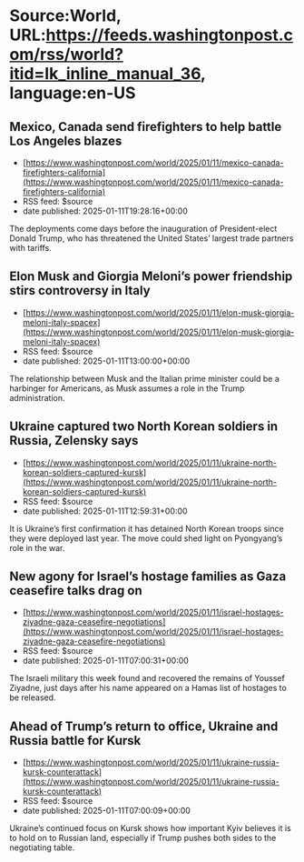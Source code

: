 # Source:World, URL:https://feeds.washingtonpost.com/rss/world?itid=lk_inline_manual_36, language:en-US

## Mexico, Canada send firefighters to help battle Los Angeles blazes
 - [https://www.washingtonpost.com/world/2025/01/11/mexico-canada-firefighters-california](https://www.washingtonpost.com/world/2025/01/11/mexico-canada-firefighters-california)
 - RSS feed: $source
 - date published: 2025-01-11T19:28:16+00:00

The deployments come days before the inauguration of President-elect Donald Trump, who has threatened the United States’ largest trade partners with tariffs.

## Elon Musk and Giorgia Meloni’s power friendship stirs controversy in Italy
 - [https://www.washingtonpost.com/world/2025/01/11/elon-musk-giorgia-meloni-italy-spacex](https://www.washingtonpost.com/world/2025/01/11/elon-musk-giorgia-meloni-italy-spacex)
 - RSS feed: $source
 - date published: 2025-01-11T13:00:00+00:00

The relationship between Musk and the Italian prime minister could be a harbinger for Americans, as Musk assumes a role in the Trump administration.

## Ukraine captured two North Korean soldiers in Russia, Zelensky says
 - [https://www.washingtonpost.com/world/2025/01/11/ukraine-north-korean-soldiers-captured-kursk](https://www.washingtonpost.com/world/2025/01/11/ukraine-north-korean-soldiers-captured-kursk)
 - RSS feed: $source
 - date published: 2025-01-11T12:59:31+00:00

It is Ukraine’s first confirmation it has detained North Korean troops since they were deployed last year. The move could shed light on Pyongyang’s role in the war.

## New agony for Israel’s hostage families as Gaza ceasefire talks drag on
 - [https://www.washingtonpost.com/world/2025/01/11/israel-hostages-ziyadne-gaza-ceasefire-negotiations](https://www.washingtonpost.com/world/2025/01/11/israel-hostages-ziyadne-gaza-ceasefire-negotiations)
 - RSS feed: $source
 - date published: 2025-01-11T07:00:31+00:00

The Israeli military this week found and recovered the remains of Youssef Ziyadne, just days after his name appeared on a Hamas list of hostages to be released.

## Ahead of Trump’s return to office, Ukraine and Russia battle for Kursk
 - [https://www.washingtonpost.com/world/2025/01/11/ukraine-russia-kursk-counterattack](https://www.washingtonpost.com/world/2025/01/11/ukraine-russia-kursk-counterattack)
 - RSS feed: $source
 - date published: 2025-01-11T07:00:09+00:00

Ukraine’s continued focus on Kursk shows how important Kyiv believes it is to hold on to Russian land, especially if Trump pushes both sides to the negotiating table.

